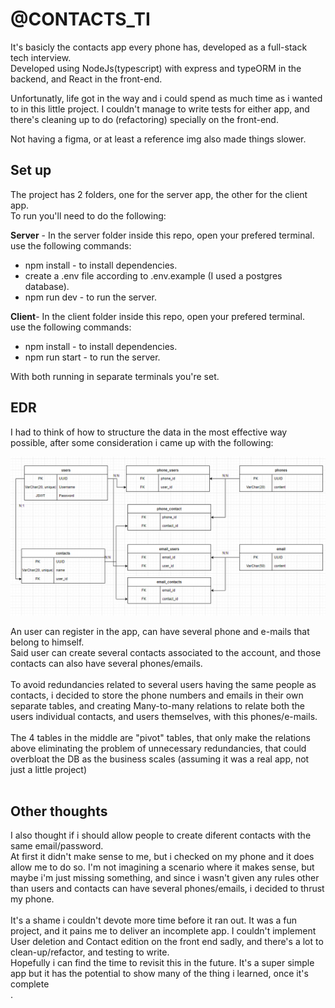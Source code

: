 # @CONTACTS_TI

It's basicly the contacts app every phone has, developed as a full-stack tech interview.</br>
Developed using NodeJs(typescript) with express and typeORM in the backend, and React in the front-end. </br>

Unfortunatly, life got in the way and i could spend as much time as i wanted to in this little project. I couldn't manage to write tests for either app, and there's cleaning up to do (refactoring) specially on the front-end.</br>

Not having a figma, or at least a reference img also made things slower.</br>

## Set up

The project has 2 folders, one for the server app, the other for the client app.</br>
To run you'll need to do the following:</br>

**Server** -
In the server folder inside this repo, open your prefered terminal.</br>
use the following commands:</br>

- npm install - to install dependencies.</br>
- create a .env file according to .env.example (I used a postgres database).</br>
- npm run dev - to run the server.</br>

**Client**-
In the client folder inside this repo, open your prefered terminal.</br>
use the following commands:</br>

- npm install - to install dependencies.</br>
- npm run start - to run the server.</br>

With both running in separate terminals you're set.</br>

## EDR

I had to think of how to structure the data in the most effective way possible, after some consideration i came up with the following:</br>

![plot](./EDR.png)

An user can register in the app, can have several phone and e-mails that belong to himself.</br>
Said user can create several contacts associated to the account, and those contacts can also have several phones/emails.</br>
</br>
To avoid redundancies related to several users having the same people as contacts, i decided to store the phone numbers and emails in their own separate tables, and creating Many-to-many relations to relate both the users individual contacts, and users themselves, with this phones/e-mails.</br>
</br>
The 4 tables in the middle are "pivot" tables, that only make the relations above eliminating the problem of unnecessary redundancies, that could overbloat the DB as the business scales (assuming it was a real app, not just a little project)</br>
</br>

## Other thoughts

I also thought if i should allow people to create diferent contacts with the same email/password.</br> At first it didn't make sense to me, but i checked on my phone and it does allow me to do so. I'm not imagining a scenario where it makes sense, but maybe i'm just missing something, and since i wasn't given any rules other than users and contacts can have several phones/emails, i decided to thrust my phone.</br>
</br>
It's a shame i couldn't devote more time before it ran out. It was a fun project, and it pains me to deliver an incomplete app. I couldn't implement User deletion and Contact edition on the front end sadly, and there's a lot to clean-up/refactor, and testing to write.</br>
Hopefully i can find the time to revisit this in the future. It's a super simple app but it has the potential to show many of the thing i learned, once it's complete</br>.
